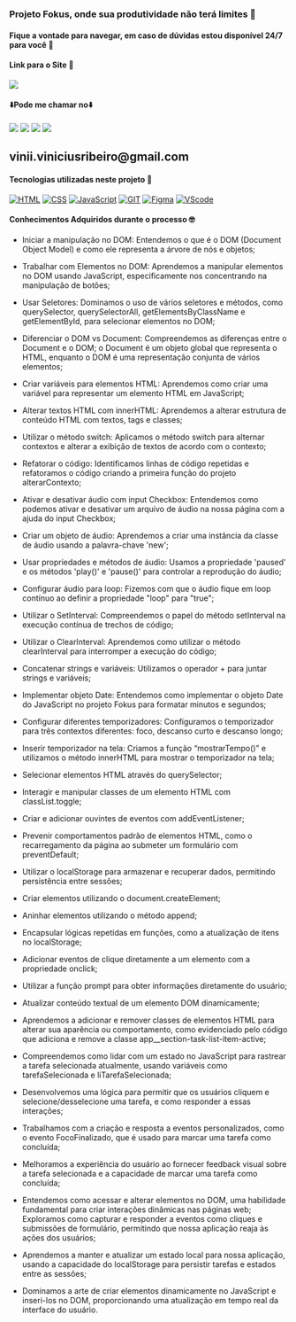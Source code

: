 ### Projeto Fokus, onde sua produtividade não terá limites 🚀
#### Fique a vontade para navegar, em caso de dúvidas estou disponível 24/7 para você 🫵


#### Link para o Site 🎯

<div>
    <a href="https://fokus-gilt.vercel.app/" target="_blank"><img src="https://img.shields.io/badge/website-000000?style=for-the-badge&logo=About.me&logoColor=white" target="_blank"></a>
</div>

#### ⬇️Pode me chamar no⬇️

<div> 
    <a href="https://www.linkedin.com/in/vinicius-ribeiro-4690741ba/" target="_blank"><img src="https://img.shields.io/badge/LinkedIn-0077B5?style=for-the-badge&logo=linkedin&logoColor=white" target="_blank"></a>
    <a href="https://wa.me/5511943232223" target="_blank"><img src="https://img.shields.io/badge/WhatsApp-25D366?style=for-the-badge&logo=whatsapp&logoColor=white" target="_blank"></a>
    <a href="www.youtube.com/@Devdebotas" target="_blank"><img src="https://img.shields.io/badge/YouTube-FF0000?style=for-the-badge&logo=youtube&logoColor=white" target="_blank"></a>
    <a href="vinii.viniciusribeiro@gmail.com" target="_blank"><img src="https://img.shields.io/badge/Gmail-D14836?style=for-the-badge&logo=gmail&logoColor=white" target="_blank"></a> 
    <h2>vinii.viniciusribeiro@gmail.com</h2>
</div>


#### Tecnologias utilizadas neste projeto 🤖

[![HTML](	https://img.shields.io/badge/HTML-239120?style=for-the-badge&logo=html5&logoColor=white)](#) 
[![CSS](		https://img.shields.io/badge/CSS-239120?&style=for-the-badge&logo=css3&logoColor=white)](#) 
[![JavaScript](	https://img.shields.io/badge/JavaScript-323330?style=for-the-badge&logo=javascript&logoColor=F7DF1E)](#) 
[![GIT](	https://img.shields.io/badge/GIT-E44C30?style=for-the-badge&logo=git&logoColor=white)](#) 
[![Figma](	https://img.shields.io/badge/Figma-F24E1E?style=for-the-badge&logo=figma&logoColor=white)](#) 
[![VScode](	https://img.shields.io/badge/Made%20for-VSCode-1f425f.svg)](#)


#### Conhecimentos Adquiridos durante o processo 🤓

- Iniciar a manipulação no DOM: Entendemos o que é o DOM (Document Object Model) e como ele representa a árvore de nós e objetos;

- Trabalhar com Elementos no DOM: Aprendemos a manipular elementos no DOM usando JavaScript, especificamente nos concentrando na manipulação de botões;

- Usar Seletores: Dominamos o uso de vários seletores e métodos, como querySelector, querySelectorAll, getElementsByClassName e getElementById, para selecionar elementos no DOM;

- Diferenciar o DOM vs Document: Compreendemos as diferenças entre o Document e o DOM; o Document é um objeto global que representa o HTML, enquanto o DOM é uma representação conjunta de vários elementos;

- Criar variáveis para elementos HTML: Aprendemos como criar uma variável para representar um elemento HTML em JavaScript;

- Alterar textos HTML com innerHTML: Aprendemos a alterar estrutura de conteúdo HTML com textos, tags e classes;

- Utilizar o método switch: Aplicamos o método switch para alternar contextos e alterar a exibição de textos de acordo com o contexto;

- Refatorar o código: Identificamos linhas de código repetidas e refatoramos o código criando a primeira função do projeto alterarContexto;

- Ativar e desativar áudio com input Checkbox: Entendemos como podemos ativar e desativar um arquivo de áudio na nossa página com a ajuda do input Checkbox;

- Criar um objeto de áudio: Aprendemos a criar uma instância da classe de áudio usando a palavra-chave 'new';

- Usar propriedades e métodos de áudio: Usamos a propriedade 'paused' e os métodos 'play()' e 'pause()' para controlar a reprodução do áudio;

- Configurar áudio para loop: Fizemos com que o áudio fique em loop contínuo ao definir a propriedade "loop" para "true";

- Utilizar o SetInterval: Compreendemos o papel do método setInterval na execução contínua de trechos de código;

- Utilizar o ClearInterval: Aprendemos como utilizar o método clearInterval para interromper a execução do código;

- Concatenar strings e variáveis: Utilizamos o operador + para juntar strings e variáveis;

- Implementar objeto Date: Entendemos como implementar o objeto Date do JavaScript no projeto Fokus para formatar minutos e segundos;

- Configurar diferentes temporizadores: Configuramos o temporizador para três contextos diferentes: foco, descanso curto e descanso longo;

- Inserir temporizador na tela: Criamos a função “mostrarTempo()” e utilizamos o método innerHTML para mostrar o temporizador na tela;

- Selecionar elementos HTML através do querySelector;

- Interagir e manipular classes de um elemento HTML com classList.toggle;

- Criar e adicionar ouvintes de eventos com addEventListener;

- Prevenir comportamentos padrão de elementos HTML, como o recarregamento da página ao submeter um formulário com preventDefault;

- Utilizar o localStorage para armazenar e recuperar dados, permitindo persistência entre sessões;

- Criar elementos utilizando o document.createElement;

- Aninhar elementos utilizando o método append;

- Encapsular lógicas repetidas em funções, como a atualização de itens no localStorage;

- Adicionar eventos de clique diretamente a um elemento com a propriedade onclick;

- Utilizar a função prompt para obter informações diretamente do usuário;

- Atualizar conteúdo textual de um elemento DOM dinamicamente;

- Aprendemos a adicionar e remover classes de elementos HTML para alterar sua aparência ou comportamento, como evidenciado pelo código que adiciona e remove a classe app__section-task-list-item-active;

- Compreendemos como lidar com um estado no JavaScript para rastrear a tarefa selecionada atualmente, usando variáveis como tarefaSelecionada e liTarefaSelecionada;

- Desenvolvemos uma lógica para permitir que os usuários cliquem e selecione/desselecione uma tarefa, e como responder a essas interações;

- Trabalhamos com a criação e resposta a eventos personalizados, como o evento FocoFinalizado, que é usado para marcar uma tarefa como concluída;

- Melhoramos a experiência do usuário ao fornecer feedback visual sobre a tarefa selecionada e a capacidade de marcar uma tarefa como concluída;

- Entendemos como acessar e alterar elementos no DOM, uma habilidade fundamental para criar interações dinâmicas nas páginas web;
Exploramos como capturar e responder a eventos como cliques e submissões de formulário, permitindo que nossa aplicação reaja às ações dos usuários;

- Aprendemos a manter e atualizar um estado local para nossa aplicação, usando a capacidade do localStorage para persistir tarefas e estados entre as sessões;

- Dominamos a arte de criar elementos dinamicamente no JavaScript e inseri-los no DOM, proporcionando uma atualização em tempo real da interface do usuário.